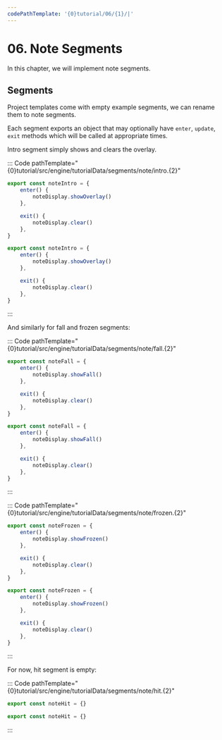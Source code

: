 ```yaml
---
codePathTemplate: '{0}tutorial/06/{1}/|'
---
```


# 06. Note Segments

In this chapter, we will implement note segments.

## Segments

Project templates come with empty example segments, we can rename them to note segments.

Each segment exports an object that may optionally have `enter`, `update`, `exit` methods which will be called at appropriate times.

Intro segment simply shows and clears the overlay.

::: Code pathTemplate="{0}tutorial/src/engine/tutorialData/segments/note/intro.{2}"

```ts
export const noteIntro = {
    enter() {
        noteDisplay.showOverlay()
    },

    exit() {
        noteDisplay.clear()
    },
}
```

```js
export const noteIntro = {
    enter() {
        noteDisplay.showOverlay()
    },

    exit() {
        noteDisplay.clear()
    },
}
```

:::

And similarly for fall and frozen segments:

::: Code pathTemplate="{0}tutorial/src/engine/tutorialData/segments/note/fall.{2}"

```ts
export const noteFall = {
    enter() {
        noteDisplay.showFall()
    },

    exit() {
        noteDisplay.clear()
    },
}
```

```js
export const noteFall = {
    enter() {
        noteDisplay.showFall()
    },

    exit() {
        noteDisplay.clear()
    },
}
```

:::

::: Code pathTemplate="{0}tutorial/src/engine/tutorialData/segments/note/frozen.{2}"

```ts
export const noteFrozen = {
    enter() {
        noteDisplay.showFrozen()
    },

    exit() {
        noteDisplay.clear()
    },
}
```

```js
export const noteFrozen = {
    enter() {
        noteDisplay.showFrozen()
    },

    exit() {
        noteDisplay.clear()
    },
}
```

:::

For now, hit segment is empty:

::: Code pathTemplate="{0}tutorial/src/engine/tutorialData/segments/note/hit.{2}"

```ts
export const noteHit = {}
```

```js
export const noteHit = {}
```

:::
